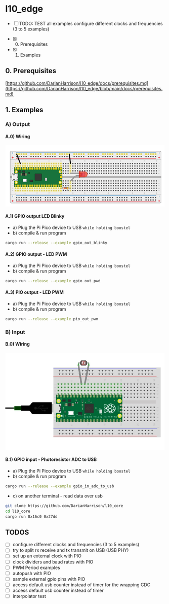 # l10_edge

* [ ] TODO: TEST all examples configure different clocks and frequencies (3 to 5 examples)

* [X] 0. Prerequisites
* [X] 1. Examples

## 0. Prerequisites

[https://github.com/DarianHarrison/l10_edge/docs/prerequisites.md](https://github.com/DarianHarrison/l10_edge/blob/main/docs/prerequisites.md)


## 1. Examples


### A) Output

#### A.0) Wiring

![Alt Text](./docs/assets/led.png)

#### A.1) GPIO output LED Blinky

* a) Plug the Pi Pico device to USB ```while holding boostel```
* b) compile & run program
```sh
cargo run --release --example gpio_out_blinky
```

#### A.2) GPIO output - LED PWM

* a) Plug the Pi Pico device to USB ```while holding boostel```
* b) compile & run program
```sh
cargo run --release --example gpio_out_pwd
```

#### A.3) PIO output - LED PWM

* a) Plug the Pi Pico device to USB ```while holding boostel```
* b) compile & run program
```sh
cargo run --release --example pio_out_pwm
```


### B) Input

#### B.0) Wiring

![Alt Text](./docs/assets/photoresistor.png)

#### B.1) GPIO input - Photoresistor ADC to USB

* a) Plug the Pi Pico device to USB ```while holding boostel```
* b) compile & run program
```sh
cargo run --release --example gpio_in_adc_to_usb
```
* c) on another terminal - read data over usb
```sh
git clone https://github.com/DarianHarrison/l10_core
cd l10_core
cargo run 0x16c0 0x27dd
```



## TODOS
* [ ] configure different clocks and frequencies (3 to 5 examples)
* [ ] try to split rx receive and tx transmit on USB (USB PHY)
* [ ] set up an external clock with PIO
* [ ] clock dividers and baud rates with PIO
* [ ] PWM Period examples
* [ ] autopush with PIO
* [ ] sample external gpio pins with PIO
* [ ] access default usb counter instead of timer for the wrapping CDC 
* [ ] access default usb counter instead of timer
* [ ] interpolator test
